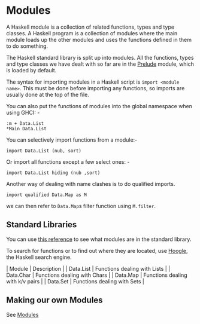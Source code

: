 # Modules

A Haskell module is a collection of related functions, types and type classes. A Haskell program is a collection of
modules where the main module loads up the other modules and uses the functions defined in them to do something.

The Haskell standard library is split up into modules. All the functions, types and type classes we have dealt with
so far are in the [Prelude](https://hackage.haskell.org/package/base-4.14.1.0/docs/Prelude.html) module, which is loaded by default. 

The syntax for importing modules in a Haskell script is `import <module name>`. This must be done before importing
any functions, so imports are usually done at the top of the file.

You can also put the functions of modules into the global namespace when using GHCI: -

```
:m + Data.List
*Main Data.List
```

You can selectively import functions from a module:-

```
import Data.List (nub, sort)
```

Or import all functions except a few select ones: -

```
import Data.List hiding (nub ,sort)
```

Another way of dealing with name clashes is to do qualified imports. 

```
import qualified Data.Map as M
```

we can then refer to `Data.Map`s filter function using `M.filter`.

## Standard Libraries
You can use [this reference](https://downloads.haskell.org/~ghc/latest/docs/html/libraries/) to see what modules are in the standard library.

To search for functions or to find out where they are located, use [Hoogle](https://hoogle.haskell.org/), the Haskell search engine.

| Module    | Description                      |
| Data.List | Functions dealing with Lists     |
| Data.Char | Functions dealing with Chars     |
| Data.Map  | Functions dealing with k/v pairs |
| Data.Set  | Functions dealing with Sets      |

## Making our own Modules

See [Modules](https://www.haskell.org/tutorial/modules.html)
